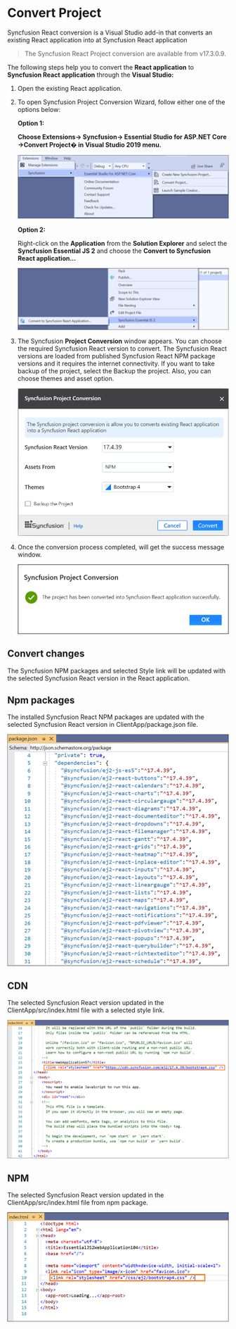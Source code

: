 # Convert Project

Syncfusion React conversion is a Visual Studio add-in that converts an existing React application into at Syncfusion React application

> The Syncfusion React Project conversion are available from v17.3.0.9.

The following steps help you to convert the  **React application** to **Syncfusion React application** through the **Visual Studio:**

1. Open the existing React application.

2. To open Syncfusion Project Conversion Wizard, follow either one of the options below:

    **Option 1:**

    **Choose Extensions-> Syncfusion-> Essential Studio for ASP.NET Core ->Convert Project� in Visual Studio 2019 menu.**

     ![convert project](../images/convert-react-menu.png)

    **Option 2:**

    Right-click on the **Application** from the **Solution Explorer** and select the **Syncfusion Essential JS 2** and choose the **Convert to Syncfusion React application...**

     ![convert to syncfusion](../images/Convert-react-context.png)

3. The Syncfusion **Project Conversion** window appears. You can choose the required Syncfusion React version to convert. The Syncfusion React versions are loaded from published Syncfusion React NPM package versions and it requires the internet connectivity. If you want to take backup of the project, select the Backup the project. Also, you can choose themes and asset option.

     ![project-conversion-wizard](../images/react-conversion-window.PNG)

4. Once the conversion process completed, will get the success message window.

     ![project-backup](../images/react-convertion-confirmation.png)

## Convert changes

The Syncfusion NPM packages and selected Style link will be updated with the selected Syncfusion React version in the React application.

## Npm packages

The installed Syncfusion React NPM packages are updated with the selected Syncfusion React version in ClientApp/package.json file.

 ![NPM packages](../images/npm-packages.png)

## CDN

The selected Syncfusion React version updated in the ClientApp/src/index.html file with a selected style link.

![Style links](../images/cdnstyle-link.png)

## NPM

The selected Syncfusion React version updated in the ClientApp/src/index.html file from npm package.

![Style links](../images/npmstyle-link.png)
